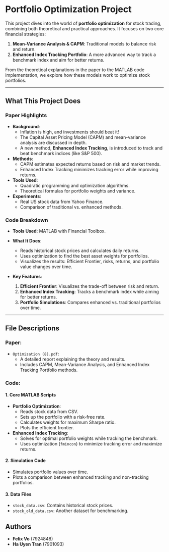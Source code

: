 # Portfolio Optimization Project

This project dives into the world of **portfolio optimization** for stock trading, combining both theoretical and practical approaches. It focuses on two core financial strategies:

1. **Mean-Variance Analysis & CAPM**: Traditional models to balance risk and return.
2. **Enhanced Index Tracking Portfolio**: A more advanced way to track a benchmark index and aim for better returns.

From the theoretical explanations in the paper to the MATLAB code implementation, we explore how these models work to optimize stock portfolios.

---

## What This Project Does

### Paper Highlights
- **Background**:
  - Inflation is high, and investments should beat it!
  - The Capital Asset Pricing Model (CAPM) and mean-variance analysis are discussed in depth.
  - A new method, **Enhanced Index Tracking**, is introduced to track and beat benchmark indices (like S&P 500).
- **Methods**:
  - CAPM estimates expected returns based on risk and market trends.
  - Enhanced Index Tracking minimizes tracking error while improving returns.
- **Tools Used**:
  - Quadratic programming and optimization algorithms.
  - Theoretical formulas for portfolio weights and variance.
- **Experiments**:
  - Real US stock data from Yahoo Finance.
  - Comparison of traditional vs. enhanced methods.

### Code Breakdown
- **Tools Used**: MATLAB with Financial Toolbox.
- **What It Does**:
  - Reads historical stock prices and calculates daily returns.
  - Uses optimization to find the best asset weights for portfolios.
  - Visualizes the results: Efficient Frontier, risks, returns, and portfolio value changes over time.

- **Key Features**:
  1. **Efficient Frontier**: Visualizes the trade-off between risk and return.
  2. **Enhanced Index Tracking**: Tracks a benchmark index while aiming for better returns.
  3. **Portfolio Simulations**: Compares enhanced vs. traditional portfolios over time.

---

## File Descriptions

### Paper:
- `Optimization (8).pdf`:
  - A detailed report explaining the theory and results.
  - Includes CAPM, Mean-Variance Analysis, and Enhanced Index Tracking Portfolio methods.

### Code:
#### 1. Core MATLAB Scripts
- **Portfolio Optimization**:
  - Reads stock data from CSV.
  - Sets up the portfolio with a risk-free rate.
  - Calculates weights for maximum Sharpe ratio.
  - Plots the efficient frontier.
- **Enhanced Index Tracking**:
  - Solves for optimal portfolio weights while tracking the benchmark.
  - Uses optimization (`fmincon`) to minimize tracking error and maximize returns.

#### 2. Simulation Code
- Simulates portfolio values over time.
- Plots a comparison between enhanced tracking and non-tracking portfolios.

#### 3. Data Files
- `stock_data.csv`: Contains historical stock prices.
- `stock_old_data.csv`: Another dataset for benchmarking.

## Authors
- **Felix Vo** (7924848)
- **Ha Uyen Tran** (7901093)
